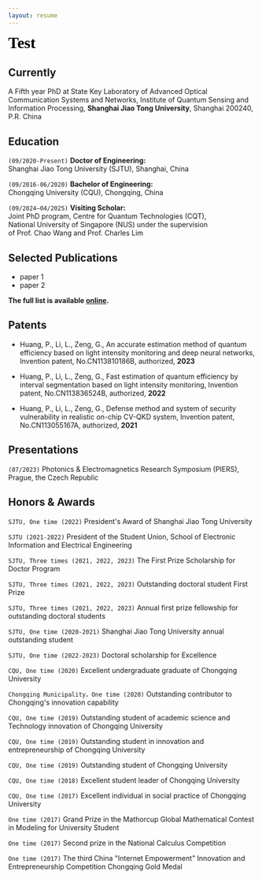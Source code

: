 ```yaml
---
layout: resume
---
```

<!-- title: Resume -->
**<font color=black size=6 face="Arial Narrow">Test</font>**
## Currently

A Fifth year PhD at State Key Laboratory of Advanced Optical Communication Systems and Networks, Institute of Quantum Sensing and Information Processing, __Shanghai Jiao Tong University__, Shanghai 200240, P.R. China   

## Education

`(09/2020-Present)`
__Doctor of Engineering:__    
Shanghai Jiao Tong University (SJTU), Shanghai, China 

`(09/2016-06/2020)` 
__Bachelor of Engineering:__    
Chongqing University (CQU), Chongqing, China     

`(09/2024–04/2025)` 
__Visiting Scholar:__    
Joint PhD program, Centre for Quantum Technologies (CQT),   
National University of Singapore (NUS) under the supervision    
of Prof. Chao Wang and Prof. Charles Lim   

## Selected Publications

- paper 1
- paper 2

__The full list is available [online](https://www.researchgate.net/profile/Lang-Li-14).__

## Patents

- Huang, P., Li, L., Zeng, G., An accurate estimation method of quantum efficiency based on light intensity monitoring and deep neural networks, Invention patent, No.CN113810186B, authorized, __2023__

- Huang, P., Li, L., Zeng, G., Fast estimation of quantum efficiency by interval segmentation based on light intensity monitoring, Invention patent, No.CN113836524B, authorized, __2022__

- Huang, P., Li, L., Zeng, G., Defense method and system of security vulnerability in realistic on-chip CV-QKD system, Invention patent, No.CN113055167A, authorized, __2021__

## Presentations

`(07/2023)`
Photonics & Electromagnetics Research Symposium (PIERS),   
Prague, the Czech Republic

## Honors & Awards

`SJTU, One time (2022)`
President's Award of Shanghai Jiao Tong University 

`SJTU (2021-2022)`
President of the Student Union, School of Electronic Information and Electrical Engineering 

`SJTU, Three times (2021, 2022, 2023)`
The First Prize Scholarship for Doctor Program

`SJTU, Three times (2021, 2022, 2023)`
Outstanding doctoral student First Prize

`SJTU, Three times (2021, 2022, 2023)`
Annual first prize fellowship for outstanding doctoral students 

`SJTU, One time (2020-2021)`
Shanghai Jiao Tong University annual outstanding student 

`SJTU, One time (2022-2023)`
Doctoral scholarship for Excellence 

`CQU, One time (2020)`
Excellent undergraduate graduate of Chongqing University 

`Chongqing Municipality，One time (2020)`
Outstanding contributor to Chongqing's innovation capability  

`CQU, One time (2019)`
Outstanding student of academic science and Technology innovation of Chongqing University 

`CQU, One time (2019)`
Outstanding student in innovation and entrepreneurship of Chongqing University  

`CQU, One time (2019)`
Outstanding student of Chongqing University  

`CQU, One time (2018)`
Excellent student leader of Chongqing University  

`CQU, One time (2017)`
Excellent individual in social practice of Chongqing University  

`One time (2017)`
Grand Prize in the Mathorcup Global Mathematical Contest in Modeling for University Student  

`One time (2017)`
Second prize in the National Calculus Competition  

`One time (2017)`
The third China "Internet Empowerment" Innovation and Entrepreneurship Competition Chongqing Gold Medal 

